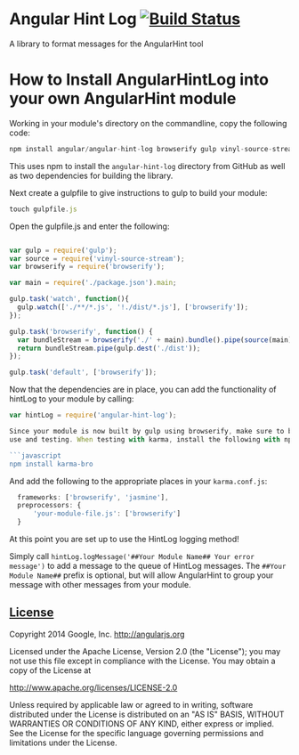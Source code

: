 Angular Hint Log [![Build Status](https://travis-ci.org/angular/angular-hint-log.svg?branch=master)](https://travis-ci.org/angular/angular-hint-log)
==================

A library to format messages for the AngularHint tool

# How to Install AngularHintLog into your own AngularHint module

Working in your module's directory on the commandline, copy the following code:

```javascript
npm install angular/angular-hint-log browserify gulp vinyl-source-stream
```

This uses npm to install the `angular-hint-log` directory from GitHub as well as two dependencies
for building the library.

Next create a gulpfile to give instructions to gulp to build your module:
```javascript
touch gulpfile.js
```

Open the gulpfile.js and enter the following:
```javascript

var gulp = require('gulp');
var source = require('vinyl-source-stream');
var browserify = require('browserify');

var main = require('./package.json').main;

gulp.task('watch', function(){
  gulp.watch(['./**/*.js', '!./dist/*.js'], ['browserify']);
});

gulp.task('browserify', function() {
  var bundleStream = browserify('./' + main).bundle().pipe(source(main));
  return bundleStream.pipe(gulp.dest('./dist'));
});

gulp.task('default', ['browserify']);

```

Now that the dependencies are in place, you can add the functionality of hintLog to
your module by calling:

```javascript
var hintLog = require('angular-hint-log');

Since your module is now built by gulp using browserify, make sure to build your file for
use and testing. When testing with karma, install the following with npm:

```javascript
npm install karma-bro
```

And add the following to the appropriate places in your `karma.conf.js`:

```javascript
  frameworks: ['browserify', 'jasmine'],
  preprocessors: {
      'your-module-file.js': ['browserify']
  }
```
At this point you are set up to use the HintLog logging method!

Simply call `hintLog.logMessage('##Your Module Name## Your error message')` to add a message to the
queue of HintLog messages. The `##Your Module Name##` prefix is optional, but will allow AngularHint
to group your message with other messages from your module.

## [License](LICENSE)

Copyright 2014 Google, Inc. http://angularjs.org

Licensed under the Apache License, Version 2.0 (the "License");
you may not use this file except in compliance with the License.
You may obtain a copy of the License at

   http://www.apache.org/licenses/LICENSE-2.0

Unless required by applicable law or agreed to in writing, software
distributed under the License is distributed on an "AS IS" BASIS,
WITHOUT WARRANTIES OR CONDITIONS OF ANY KIND, either express or implied.
See the License for the specific language governing permissions and
limitations under the License.
